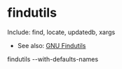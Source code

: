 # findutils
Include: find, locate, updatedb, xargs
- See also: [GNU Findutils](http://www.gnu.org/software/findutils/)

findutils --with-defaults-names
